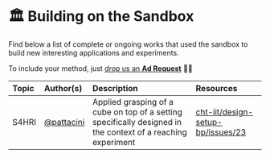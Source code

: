 🏛 Building on the Sandbox
==========================

Find below a list of complete or ongoing works that used the sandbox to build new interesting applications and experiments.

To include your method, just [drop us an **Ad Request**](https://github.com/robotology/icub-gazebo-grasping-sandbox/issues/new/choose) 👋🏻

| Topic | Author(s) | Description | Resources |
| :---  | :---      | :---        | :---      |
| S4HRI | [@pattacini](https://github.com/pattacini) | Applied grasping of a cube on top of a setting specifically designed in the context of a reaching experiment | <a href="https://github.com/cht-iit/design-setup-bp/issues/23">cht-iit/design-setup-bp/issues/23</a> |
